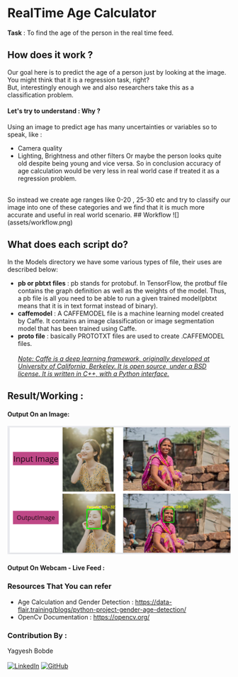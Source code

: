 # RealTime Age Calculator

**Task** : To find the age of the person in the real time feed.

## How does it work ? 
Our goal here is to predict the age of a person just by looking at the image.<br> 
You might think that it is a regression task, right?  
But, interestingly enough we and also researchers take this as a classification problem.
#### Let's try to understand : Why ? 
Using an image to predict age has many uncertainties or variables so to speak, like : 
- Camera quality 
- Lighting, Brightness and other filters
Or maybe the person looks quite old despite being young and vice versa. So in conclusion accuracy of age calculation would be very less in real world case if treated it as a regression problem.
<br>
So instead we create age ranges like 0-20 , 25-30 etc and try to classify our image into one of these categories and we find that it is much more accurate and useful in real world scenario.
## Workflow
![](assets/workflow.png)

## What does each script do?
In the Models directory we have some various types of file, their uses are described below: 
- **pb or pbtxt files** : pb stands for protobuf. In TensorFlow, the protbuf file contains the graph definition as well as the weights of the model. Thus, a pb file is all you need to be able to run a given trained model(pbtxt means that it is in text format instead of binary).
- **caffemodel** : A CAFFEMODEL file is a machine learning model created by Caffe. It contains an image classification or image segmentation model that has been trained using Caffe.
- **proto file** : basically  PROTOTXT files are used to create .CAFFEMODEL files.<br><br>
_<u>Note: Caffe is a deep learning framework, originally developed at University of California, Berkeley. It is open source, under a BSD license. It is written in C++, with a Python interface.</u>_

## Result/Working :
#### Output On an Image: 
![](assets/output.png)
#### Output On Webcam - Live Feed : 

### Resources That You can refer
- Age Calculation and Gender Detection : https://data-flair.training/blogs/python-project-gender-age-detection/
- OpenCv Documentation : https://opencv.org/

### Contribution By : 
Yagyesh Bobde   
<br> 
[![LinkedIn](https://img.shields.io/badge/linkedin-%230077B5.svg?style=for-the-badge&logo=linkedin&logoColor=white)](https://www.linkedin.com/in/yagyesh-bobde-177523220/) [![GitHub](https://img.shields.io/badge/github-%23121011.svg?style=for-the-badge&logo=github&logoColor=white)](https://github.com/yagyesh-bobde)
